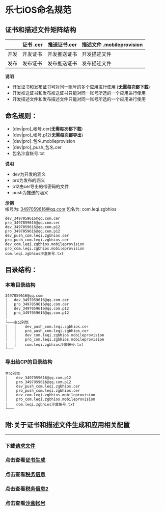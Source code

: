 
# **乐七iOS命名规范**


## 证书和描述文件矩阵结构

|	  | 证书 .cer     | 推送证书.cer     | 描述文件 .mobileprovision
--------| -------- | ----------- | -----------
开发	| 开发证书     | 开发推送证书    | 开发描述文件  
发布	| 发布证书     | 发布推送证书     | 发布描述文件 


**说明**<br/>

-  开发证书和发布证书可对同一账号的多个应用进行使用 (**无需每次都下载**)<br/>
-  开发推送证书和发布推送证书只能对同一账号所选的一个应用进行使用<br/>
-  开发描述文件和发布描述文件只能对同一账号所选的一个应用进行使用<br/>

## 命名规则：

- [dev|pro]_帐号.cer(**无需每次都下载**)<br/>
- [dev|pro]_帐号.p12(**无需每次都导出**)<br/>
- [dev|pro]_包名.mobileprovision<br/>
- [dev|pro]_push_包名.cer<br/>
- 包名沙盒帐号.txt

**说明**<br/>

- dev为开发的涵义 <br/>
- pro为发布的涵义 <br/>
- p12由cer导出的带密码的文件
- push为推送的涵义 <br/>



**示例**<br/>
帐号为: 3497059616@qq.com
包名为: com.leqi.zgbhios<br/>

	dev_3497059616@qq.com.cer      
	pro_3497059616@qq.com.cer   
	dev_3497059616@qq.com.p12     
	pro_3497059616@qq.com.p12      
	dev_push_com.leqi.zgbhios.cer     
	pro_push_com.leqi.zgbhios.cer     
	dev_com.leqi.zgbhios.mobileprovision     
	pro_com.leqi.zgbhios.mobileprovision     
	com.leqi.zgbhios沙盒帐号.txt 


## 目录结构：  

### 本地目录结构
```
3497059616@qq.com
│   dev_3497059616@qq.com.cer      
│   pro_3497059616@qq.com.cer   
│   dev_3497059616@qq.com.p12     
│   pro_3497059616@qq.com.p12      
│	
└───主公别慌
│   │    dev_push_com.leqi.zgbhios.cer     
│   │    pro_push_com.leqi.zgbhios.cer 
│   │    dev_com.leqi.zgbhios.mobileprovision     
│   │    pro_com.leqi.zgbhios.mobileprovision     
│   │    com.leqi.zgbhios沙盒帐号.txt 
└───
```



### 导出给CP的目录结构
```
主公别慌
│    dev_3497059616@qq.com.p12     
│    pro_3497059616@qq.com.p12  
│    dev_push_com.leqi.zgbhios.cer     
│    pro_push_com.leqi.zgbhios.cer    
│    dev_com.leqi.zgbhios.mobileprovision   
│    pro_com.leqi.zgbhios.mobileprovision     
│    com.leqi.zgbhios沙盒帐号.txt 
└───
```





## 附:关于证书和描述文件生成和应用相关配置
----

###  下载[请求文件](CertificateSigningRequest.certSigningRequest)
###  点击查看[**证书生成**](https://www.jianshu.com/p/8e73f7d31fab)
### 点击查看[**税务信息**](https://www.jianshu.com/p/c7cf65911bc1)
### 点击查看[**税务信息2**](https://www.jianshu.com/p/5ad7bfe1a836)
### 点击查看[**沙盒帐号**](https://www.jianshu.com/p/1ef61a785508)










  

